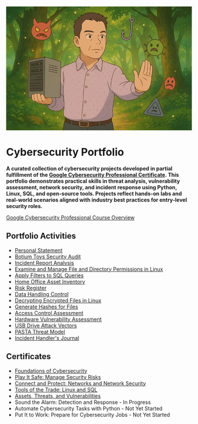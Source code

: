 ![Portfolio Image](assets/images/cybersecurity-portfolio-image.png)

# Cybersecurity Portfolio

**A curated collection of cybersecurity projects developed in partial fulfillment of the [Google Cybersecurity Professional Certificate](https://www.coursera.org/professional-certificates/google-cybersecurity). This portfolio demonstrates practical skills in threat analysis, vulnerability assessment, network security, and incident response using Python, Linux, SQL, and open-source tools. Projects reflect hands-on labs and real-world scenarios aligned with industry best practices for entry-level security roles.**

[Google Cybersecurity Professional Course Overview](/google-cybersecurity-portfolio-documents/00-program-overview.md)

## Portfolio Activities

- [Personal Statement](/google-cybersecurity-portfolio-documents/01-personal-statement.md)
- [Botium Toys Security Audit](/google-cybersecurity-portfolio-documents/02-security-audit.md)
- [Incident Report Analysis](/google-cybersecurity-portfolio-documents/03-incident-report-analysis.md)
- [Examine and Manage File and Directory Permissions in Linux](/google-cybersecurity-portfolio-documents/04-linux-file-permissions.md)
- [Apply Filters to SQL Queries](/google-cybersecurity-portfolio-documents/05-filtering-sql-queries.md)
- [Home Office Asset Inventory](/google-cybersecurity-portfolio-documents/06-asset-inventory.md)
- [Risk Register](/google-cybersecurity-portfolio-documents/07-risk-register.md)
- [Data Handling Control](/google-cybersecurity-portfolio-documents/08-data-handling.md)
- [Decrypting Encrypted Files in Linux](/google-cybersecurity-portfolio-documents/09-message-decryption.md)
- [Generate Hashes for Files](/google-cybersecurity-portfolio-documents/10-hashes.md)
- [Access Control Assessment](/google-cybersecurity-portfolio-documents/11-access-control-incident.md)
- [Hardware Vulnerability Assessment](/google-cybersecurity-portfolio-documents/12-vulnerability-assessment.md)
- [USB Drive Attack Vectors](/google-cybersecurity-portfolio-documents/13-attack-vectors.md)
- [PASTA Threat Model](google-cybersecurity-portfolio-documents/14-PASTA-threat-modeling.md)
- [Incident Handler's Journal](google-cybersecurity-portfolio-documents/15-incident-handler-journal.md)

## Certificates

- [Foundations of Cybersecurity](https://coursera.org/share/96fdfd105ff2153efd16cf8bc9cce9b7)
- [Play It Safe: Manage Security Risks](https://coursera.org/share/3b170bb4f6c90f51cd097138e18f071b)
- [Connect and Protect: Networks and Network Security](https://coursera.org/share/4f1fede83dff5afc78efb13b5c7561e2)
- [Tools of the Trade: Linux and SQL](https://coursera.org/share/203481cf705608089e19352064f70c5a)
- [Assets, Threats, and Vulnerabilities](https://www.coursera.org/account/accomplishments/verify/Q54S215MVOBC)
- Sound the Alarm: Detection and Response - In Progress
- Automate Cybersecurity Tasks with Python - Not Yet Started
- Put It to Work: Prepare for Cybersecurity Jobs - Not Yet Started
